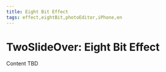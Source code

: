 ```yaml
---
title: Eight Bit Effect
tags: effect,eightBit,photoEditor,iPhone,en
---
```


# TwoSlideOver: Eight Bit Effect

Content TBD
